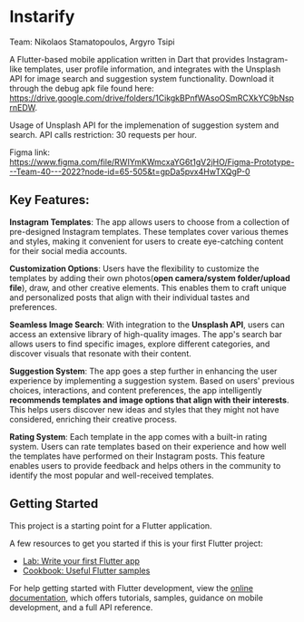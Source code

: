 # Instarify
Team: Nikolaos Stamatopoulos, Argyro Tsipi

A Flutter-based mobile application written in Dart that provides Instagram-like templates, user profile information, and integrates with the Unsplash API for image search and suggestion system functionality.
Download it through the debug apk file found here: https://drive.google.com/drive/folders/1CikgkBPnfWAsoOSmRCXkYC9bNsprnEDW.
 
Usage of Unsplash API for the implemenation of suggestion system and search. 
API calls restriction: 30 requests per hour.
 
Figma link: 
https://www.figma.com/file/RWIYmKWmcxaYG6t1gV2jHO/Figma-Prototype---Team-40---2022?node-id=65-505&t=gpDa5pvx4HwTXQgP-0

## Key Features:

**Instagram Templates**: The app allows users to choose from a collection of pre-designed Instagram templates. These templates cover various themes and styles, making it convenient for users to create eye-catching content for their social media accounts.

**Customization Options**: Users have the flexibility to customize the templates by adding their own photos(**open camera/system folder/upload file**), draw, and other creative elements. This enables them to craft unique and personalized posts that align with their individual tastes and preferences.

**Seamless Image Search**: With integration to the **Unsplash API**, users can access an extensive library of high-quality images. The app's search bar allows users to find specific images, explore different categories, and discover visuals that resonate with their content.

**Suggestion System**: The app goes a step further in enhancing the user experience by implementing a suggestion system. Based on users' previous choices, interactions, and content preferences, the app intelligently **recommends templates and image options that align with their interests**. This helps users discover new ideas and styles that they might not have considered, enriching their creative process.

**Rating System**: Each template in the app comes with a built-in rating system. Users can rate templates based on their experience and how well the templates have performed on their Instagram posts. This feature enables users to provide feedback and helps others in the community to identify the most popular and well-received templates.

## Getting Started

This project is a starting point for a Flutter application.

A few resources to get you started if this is your first Flutter project:

- [Lab: Write your first Flutter app](https://docs.flutter.dev/get-started/codelab)
- [Cookbook: Useful Flutter samples](https://docs.flutter.dev/cookbook)

For help getting started with Flutter development, view the
[online documentation](https://docs.flutter.dev/), which offers tutorials,
samples, guidance on mobile development, and a full API reference.
